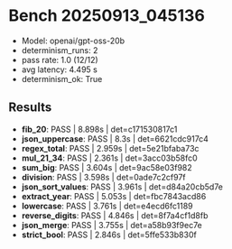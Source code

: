 # Bench 20250913_045136
- Model: openai/gpt-oss-20b
- determinism_runs: 2
- pass rate: 1.0 (12/12)
- avg latency: 4.495 s
- determinism_ok: True

## Results
- **fib_20**: PASS | 8.898s | det=c171530817c1
- **json_uppercase**: PASS | 8.3s | det=6621cdc917c4
- **regex_total**: PASS | 2.959s | det=5e21bfaba73c
- **mul_21_34**: PASS | 2.361s | det=3acc03b58fc0
- **sum_big**: PASS | 3.604s | det=9ac58e03f982
- **division**: PASS | 3.598s | det=0ade7c2cf97f
- **json_sort_values**: PASS | 3.961s | det=d84a20cb5d7e
- **extract_year**: PASS | 5.053s | det=fbc7843acd86
- **lowercase**: PASS | 3.761s | det=e4ecd6fc1189
- **reverse_digits**: PASS | 4.846s | det=8f7a4cf1d8fb
- **json_merge**: PASS | 3.755s | det=a58b93f9ec7e
- **strict_bool**: PASS | 2.846s | det=5ffe533b830f